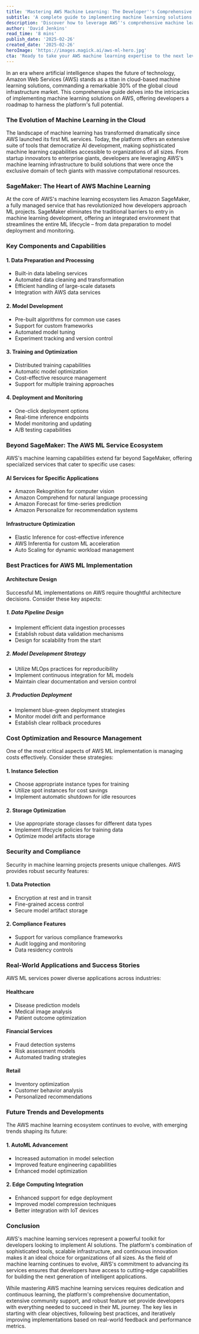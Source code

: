 ```yaml
---
title: 'Mastering AWS Machine Learning: The Developer''s Comprehensive Guide to Building Intelligent Applications'
subtitle: 'A complete guide to implementing machine learning solutions on AWS'
description: 'Discover how to leverage AWS''s comprehensive machine learning ecosystem, from SageMaker to specialized AI services, to build and deploy intelligent applications at scale. This guide covers essential implementation strategies, best practices, and real-world applications across industries.'
author: 'David Jenkins'
read_time: '8 mins'
publish_date: '2025-02-26'
created_date: '2025-02-26'
heroImage: 'https://images.magick.ai/aws-ml-hero.jpg'
cta: 'Ready to take your AWS machine learning expertise to the next level? Follow us on LinkedIn for daily insights, best practices, and the latest developments in cloud-based AI solutions.'
---
```


In an era where artificial intelligence shapes the future of technology, Amazon Web Services (AWS) stands as a titan in cloud-based machine learning solutions, commanding a remarkable 30% of the global cloud infrastructure market. This comprehensive guide delves into the intricacies of implementing machine learning solutions on AWS, offering developers a roadmap to harness the platform's full potential.

### The Evolution of Machine Learning in the Cloud

The landscape of machine learning has transformed dramatically since AWS launched its first ML services. Today, the platform offers an extensive suite of tools that democratize AI development, making sophisticated machine learning capabilities accessible to organizations of all sizes. From startup innovators to enterprise giants, developers are leveraging AWS's machine learning infrastructure to build solutions that were once the exclusive domain of tech giants with massive computational resources.

### SageMaker: The Heart of AWS Machine Learning

At the core of AWS's machine learning ecosystem lies Amazon SageMaker, a fully managed service that has revolutionized how developers approach ML projects. SageMaker eliminates the traditional barriers to entry in machine learning development, offering an integrated environment that streamlines the entire ML lifecycle – from data preparation to model deployment and monitoring.

### Key Components and Capabilities

#### 1. Data Preparation and Processing
- Built-in data labeling services
- Automated data cleaning and transformation
- Efficient handling of large-scale datasets
- Integration with AWS data services

#### 2. Model Development
- Pre-built algorithms for common use cases
- Support for custom frameworks
- Automated model tuning
- Experiment tracking and version control

#### 3. Training and Optimization
- Distributed training capabilities
- Automatic model optimization
- Cost-effective resource management
- Support for multiple training approaches

#### 4. Deployment and Monitoring
- One-click deployment options
- Real-time inference endpoints
- Model monitoring and updating
- A/B testing capabilities

### Beyond SageMaker: The AWS ML Service Ecosystem

AWS's machine learning capabilities extend far beyond SageMaker, offering specialized services that cater to specific use cases:

#### AI Services for Specific Applications
- Amazon Rekognition for computer vision
- Amazon Comprehend for natural language processing
- Amazon Forecast for time-series prediction
- Amazon Personalize for recommendation systems

#### Infrastructure Optimization
- Elastic Inference for cost-effective inference
- AWS Inferentia for custom ML acceleration
- Auto Scaling for dynamic workload management

### Best Practices for AWS ML Implementation

#### Architecture Design
Successful ML implementations on AWS require thoughtful architecture decisions. Consider these key aspects:

##### 1. Data Pipeline Design
- Implement efficient data ingestion processes
- Establish robust data validation mechanisms
- Design for scalability from the start

##### 2. Model Development Strategy
- Utilize MLOps practices for reproducibility
- Implement continuous integration for ML models
- Maintain clear documentation and version control

##### 3. Production Deployment
- Implement blue-green deployment strategies
- Monitor model drift and performance
- Establish clear rollback procedures

### Cost Optimization and Resource Management

One of the most critical aspects of AWS ML implementation is managing costs effectively. Consider these strategies:

#### 1. Instance Selection
- Choose appropriate instance types for training
- Utilize spot instances for cost savings
- Implement automatic shutdown for idle resources

#### 2. Storage Optimization
- Use appropriate storage classes for different data types
- Implement lifecycle policies for training data
- Optimize model artifacts storage

### Security and Compliance

Security in machine learning projects presents unique challenges. AWS provides robust security features:

#### 1. Data Protection
- Encryption at rest and in transit
- Fine-grained access control
- Secure model artifact storage

#### 2. Compliance Features
- Support for various compliance frameworks
- Audit logging and monitoring
- Data residency controls

### Real-World Applications and Success Stories

AWS ML services power diverse applications across industries:

#### Healthcare
- Disease prediction models
- Medical image analysis
- Patient outcome optimization

#### Financial Services
- Fraud detection systems
- Risk assessment models
- Automated trading strategies

#### Retail
- Inventory optimization
- Customer behavior analysis
- Personalized recommendations

### Future Trends and Developments

The AWS machine learning ecosystem continues to evolve, with emerging trends shaping its future:

#### 1. AutoML Advancement
- Increased automation in model selection
- Improved feature engineering capabilities
- Enhanced model optimization

#### 2. Edge Computing Integration
- Enhanced support for edge deployment
- Improved model compression techniques
- Better integration with IoT devices

### Conclusion

AWS's machine learning services represent a powerful toolkit for developers looking to implement AI solutions. The platform's combination of sophisticated tools, scalable infrastructure, and continuous innovation makes it an ideal choice for organizations of all sizes. As the field of machine learning continues to evolve, AWS's commitment to advancing its services ensures that developers have access to cutting-edge capabilities for building the next generation of intelligent applications.

While mastering AWS machine learning services requires dedication and continuous learning, the platform's comprehensive documentation, extensive community support, and robust feature set provide developers with everything needed to succeed in their ML journey. The key lies in starting with clear objectives, following best practices, and iteratively improving implementations based on real-world feedback and performance metrics.